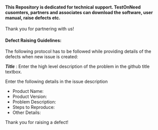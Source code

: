 #### This Repository is dedicated for technical support. TestOnNeed cusomters, partners and associates can download the software, user manual, raise defects etc.

Thank you for partnering with us!

#### Defect Raising Guidelines:
  		  
The following protocol has to be followed while providing  details of the defects when new issue is created:
  		  
***Title*** : Enter the high level description of the problem in the github title textbox.
 
Enter the following details in the issue description

   - Product Name:
   - Product Version:
   - Problem Description:
   - Steps to Reproduce:
   - Other Details:
  		  
Thank you for raising a defect!

